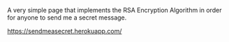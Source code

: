 A very simple page that implements the RSA Encryption Algorithm in order for anyone to send me a secret message.

https://sendmeasecret.herokuapp.com/

